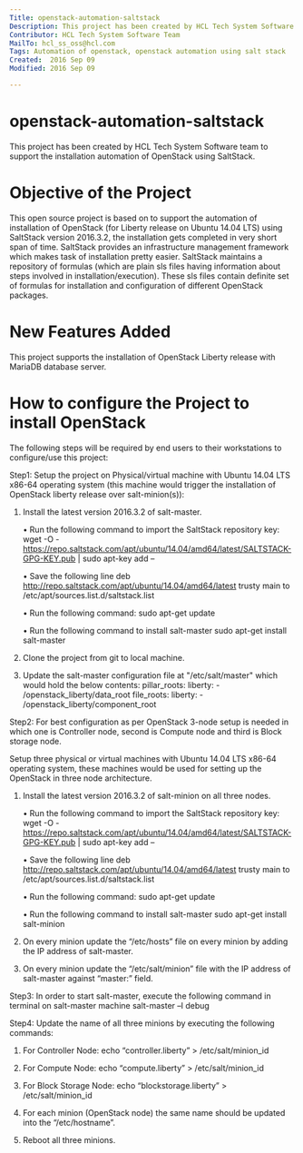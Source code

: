 ```yaml
---
Title: openstack-automation-saltstack
Description: This project has been created by HCL Tech System Software team to support the installation automation of OpenStack using SaltStack.
Contributor: HCL Tech System Software Team
MailTo: hcl_ss_oss@hcl.com
Tags: Automation of openstack, openstack automation using salt stack
Created:  2016 Sep 09
Modified: 2016 Sep 09

---
```


openstack-automation-saltstack
=========

This project has been created by HCL Tech System Software team to support the installation automation of OpenStack using SaltStack.

# Objective of the Project

This open source project is based on to support the automation of installation of OpenStack (for Liberty release on Ubuntu 14.04 LTS) using SaltStack version 2016.3.2, the installation gets completed in very short span of time. 
SaltStack provides an infrastructure management framework which makes task of installation pretty easier. SaltStack maintains a repository of formulas (which are plain sls files having information about steps involved in installation/execution). These sls files contain definite set of formulas for installation and configuration of different OpenStack packages.

# New Features Added

This project supports the installation of OpenStack Liberty release with MariaDB database server.

# How to configure the Project to install OpenStack

The following steps will be required by end users to their workstations to configure/use this project:

Step1: Setup the project on Physical/virtual machine with Ubuntu 14.04 LTS x86-64 operating system (this machine would trigger the installation of OpenStack liberty release over salt-minion(s)):

1)	Install the latest version 2016.3.2 of salt-master.

    •	Run the following command to import the SaltStack repository key:
      wget -O - https://repo.saltstack.com/apt/ubuntu/14.04/amd64/latest/SALTSTACK-GPG-KEY.pub | sudo apt-key add –

    •	Save the following line 
      deb http://repo.saltstack.com/apt/ubuntu/14.04/amd64/latest trusty main
      to /etc/apt/sources.list.d/saltstack.list

    •	Run the following command:
      sudo apt-get update

    •	Run the following command to install salt-master
      sudo apt-get install salt-master

2)	Clone the project from git to local machine.

3)	Update the salt-master configuration file at "/etc/salt/master" which would hold the below contents:
    pillar_roots:
      liberty:
        - /openstack_liberty/data_root
    file_roots:
      liberty:
        - /openstack_liberty/component_root

Step2: For best configuration as per OpenStack 3-node setup is needed in which one is Controller node, second is Compute node and third is Block storage node.

Setup three physical or virtual machines with Ubuntu 14.04 LTS x86-64 operating system, these machines would be used for setting up the OpenStack in three node architecture.

1)	Install the latest version 2016.3.2 of salt-minion on all three nodes.

    •	Run the following command to import the SaltStack repository key:
      wget -O - https://repo.saltstack.com/apt/ubuntu/14.04/amd64/latest/SALTSTACK-GPG-KEY.pub | sudo apt-key add –

    •	Save the following line 
      deb http://repo.saltstack.com/apt/ubuntu/14.04/amd64/latest trusty main
      to /etc/apt/sources.list.d/saltstack.list

    •	Run the following command:
      sudo apt-get update

    •	Run the following command to install salt-master
      sudo apt-get install salt-minion

2)	On every minion update the “/etc/hosts” file on every minion by adding the IP address of salt-master.

3)	On every minion update the “/etc/salt/minion” file with the IP address of salt-master against “master:” field.

Step3: In order to start salt-master, execute the following command in terminal on salt-master machine 
      salt-master –l debug

Step4: Update the name of all three minions by executing the following commands:

1)	For Controller Node:
    echo “controller.liberty” > /etc/salt/minion_id

2)	For Compute Node:
    echo “compute.liberty” > /etc/salt/minion_id

3)	For Block Storage Node:
    echo “blockstorage.liberty” > /etc/salt/minion_id

4)	For each minion (OpenStack node) the same name should be updated into the “/etc/hostname”.

5)	Reboot all three minions.

